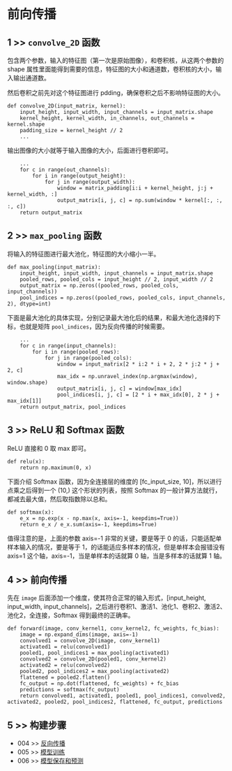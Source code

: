 # 前向传播

## 1 >> `convolve_2D` 函数

包含两个参数，输入的特征图（第一次是原始图像），和卷积核，从这两个参数的 shape 属性里面能得到需要的信息，特征图的大小和通道数，卷积核的大小，输入输出通道数。

然后卷积之前先对这个特征图进行 pdding，确保卷积之后不影响特征图的大小。

```
def convolve_2D(input_matrix, kernel):
    input_height, input_width, input_channels = input_matrix.shape
    kernel_height, kernel_width, in_channels, out_channels = kernel.shape
    padding_size = kernel_height // 2
    ...
```

输出图像的大小就等于输入图像的大小，后面进行卷积即可。

```
    ...
    for c in range(out_channels):
        for i in range(output_height):
            for j in range(output_width):
                window = matrix_padding[i:i + kernel_height, j:j + kernel_width, :]
                output_matrix[i, j, c] = np.sum(window * kernel[:, :, :, c])
    return output_matrix
```

## 2 >> `max_pooling` 函数

将输入的特征图进行最大池化，特征图的大小缩小一半。

```
def max_pooling(input_matrix):
    input_height, input_width, input_channels = input_matrix.shape
    pooled_rows, pooled_cols = input_height // 2, input_width // 2
    output_matrix = np.zeros((pooled_rows, pooled_cols, input_channels))
    pool_indices = np.zeros((pooled_rows, pooled_cols, input_channels, 2), dtype=int)
```

下面是最大池化的具体实现，分别记录最大池化后的结果，和最大池化选择的下标，也就是矩阵 `pool_indices`，因为反向传播的时候需要。

```
    ...
    for c in range(input_channels):
        for i in range(pooled_rows):
            for j in range(pooled_cols):
                window = input_matrix[2 * i:2 * i + 2, 2 * j:2 * j + 2, c]
                max_idx = np.unravel_index(np.argmax(window), window.shape)
                output_matrix[i, j, c] = window[max_idx]
                pool_indices[i, j, c] = [2 * i + max_idx[0], 2 * j + max_idx[1]]
    return output_matrix, pool_indices
```

## 3 >> ReLU 和 Softmax 函数

ReLU 直接和 0 取 max 即可。

```
def relu(x):
    return np.maximum(0, x)
```

下面介绍 Softmax 函数，因为全连接层的维度的 [fc_input_size, 10]，所以进行点乘之后得到一个 (10,) 这个形状的列表，按照 Softmax 的一般计算方法就行，都减去最大值，然后取指数除以总和。

```
def softmax(x):
    e_x = np.exp(x - np.max(x, axis=-1, keepdims=True))
    return e_x / e_x.sum(axis=-1, keepdims=True)
```

值得注意的是，上面的参数 axis=-1 非常的关键，要是等于 0 的话，只能适配单样本输入的情况，要是等于 1，的话能适应多样本的情况，但是单样本会报错没有 axis=1 这个轴，axis=-1，当是单样本的话就算 0 轴，当是多样本的话就算 1 轴。

## 4 >> 前向传播

先在 `image` 后面添加一个维度，使其符合正常的输入形式，[input_height, input_width, input_channels]，之后进行卷积1、激活1、池化1、卷积2、激活2、池化2，全连接，Softmax 得到最终的正确率。

```
def forward(image, conv_kernel1, conv_kernel2, fc_weights, fc_bias):
    image = np.expand_dims(image, axis=-1)
    convolved1 = convolve_2D(image, conv_kernel1)
    activated1 = relu(convolved1)
    pooled1, pool_indices1 = max_pooling(activated1)
    convolved2 = convolve_2D(pooled1, conv_kernel2)
    activated2 = relu(convolved2)
    pooled2, pool_indices2 = max_pooling(activated2)
    flattened = pooled2.flatten()
    fc_output = np.dot(flattened, fc_weights) + fc_bias
    predictions = softmax(fc_output)
    return convolved1, activated1, pooled1, pool_indices1, convolved2, activated2, pooled2, pool_indices2, flattened, fc_output, predictions
```

## 5 >> 构建步骤

- 004 >> [反向传播](https://github.com/fangqing408/00-MNIST/blob/master/recognition/004.md)
- 005 >> [模型训练](https://github.com/fangqing408/00-MNIST/blob/master/recognition/005.md)
- 006 >> [模型保存和预测](https://github.com/fangqing408/00-MNIST/blob/master/recognition/006.md)
